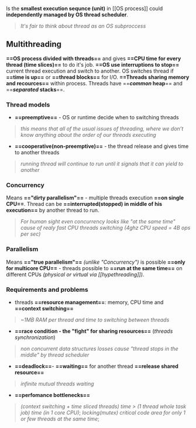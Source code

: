 
Is the **smallest execution sequnce (unit)** in [[OS process]] could **independently managed by OS thread scheduler**.

> *It's fair to think about thread as an OS subproccess*


## Multithreading

**==OS process divided with threads==** and gives **==CPU time for every thread (time slices)==** to do it's job.
**==OS use interruptions to stop==** current thread execution and switch to another.
OS switches thread if **==time is up==** or **==thread blocks==** for I/O.
**==Threads sharing memory and recources==** within process.
Threads have ==***common* heap**== and ==***separated* stacks**==.


### Thread models

- **==preemptive==** - OS or runtime decide when to switching threads
> *this means that all of the usual issues of threading, where we don’t know anything about the order of our threads executing*

- **==cooperative(non-preemptive)==** - the thread release and gives time to another threads
>*running thread will continue to run until it signals that it can yield to another*


### Concurrency 

Means **=="dirty parallelism"==** - multiple threads execution **==on single CPU==**.
Thread can be **==interrupted(stopped) in middle of his execution==** by another thread to run.
> *For human sight even concurrency looks like "at the same time" cause of realy fast CPU threads switching (4ghz CPU speed = 4B ops per sec)*


### Parallelism

Means **=="true parallelism"==** *(unlike "Concurrency")* is possible **==only for multicore CPU==** - threads possible to **==run at the same time==** on different CPUs *(physical or virtual via [[hypethreading]])*.


### Requirements and problems

- threads **==resource management==**: memory, CPU time and **==context switching==**
> *~1MB RAM per thread and time to switching between threads*
- **==race condition - the "fight" for sharing resources==** (*threads synchronization*)
> *non concurrent data structures losses cause "thread stops in the middle" by thread scheduler*
- **==deadlock==**- **==waiting==** for another thread **==release shared resource==**
> *infinite mutual threads waiting*
- **==perfomance bottlenecks==** 
> *(context switching + time sliced threads) time > (1 thread whole task job) time (in 1 core CPU)*;
> *locking(mutex) critical code area for only 1 or few threads at the same time*;
